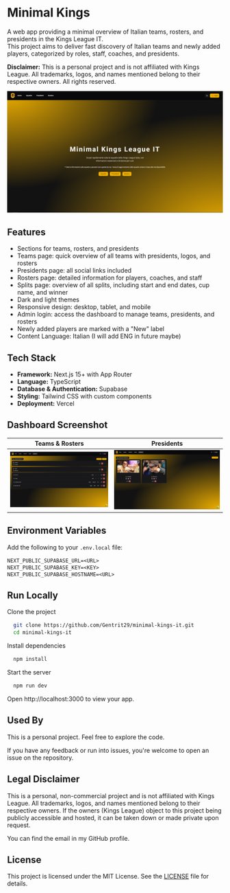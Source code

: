 # Minimal Kings

A web app providing a minimal overview of Italian teams, rosters, and presidents in the Kings League IT.  
This project aims to deliver fast discovery of Italian teams and newly added players, categorized by roles, staff, coaches, and presidents.

**Disclaimer:** This is a personal project and is not affiliated with Kings League. All trademarks, logos, and names mentioned belong to their respective owners. All rights reserved.

![App](/public/minimal_kings_it-screenshot.png)

## Features

- Sections for teams, rosters, and presidents
- Teams page: quick overview of all teams with presidents, logos, and rosters
- Presidents page: all social links included
- Rosters page: detailed information for players, coaches, and staff
- Splits page: overview of all splits, including start and end dates, cup name, and winner
- Dark and light themes
- Responsive design: desktop, tablet, and mobile
- Admin login: access the dashboard to manage teams, presidents, and rosters
- Newly added players are marked with a "New" label
- Content Language: Italian (I will add ENG in future maybe)

## Tech Stack

- **Framework:** Next.js 15+ with App Router
- **Language:** TypeScript
- **Database & Authentication:** Supabase
- **Styling:** Tailwind CSS with custom components
- **Deployment:** Vercel

## Dashboard Screenshot

|                             Teams & Rosters                             |                            Presidents                            |
| :---------------------------------------------------------------------: | :--------------------------------------------------------------: |
| ![Team & Rosters](/public/dashboard-images/dashboard-teams-rosters.png) | ![Presidents](/public/dashboard-images/dashboard-presidents.png) |

## Environment Variables

Add the following to your `.env.local` file:

```env
NEXT_PUBLIC_SUPABASE_URL=<URL>
NEXT_PUBLIC_SUPABASE_KEY=<KEY>
NEXT_PUBLIC_SUPABASE_HOSTNAME=<URL>
```

## Run Locally

Clone the project

```bash
  git clone https://github.com/Gentrit29/minimal-kings-it.git
  cd minimal-kings-it
```

Install dependencies

```bash
  npm install
```

Start the server

```bash
  npm run dev
```

Open http://localhost:3000 to view your app.

## Used By

This is a personal project. Feel free to explore the code.

If you have any feedback or run into issues, you're welcome to open an issue on the repository.

## Legal Disclaimer

This is a personal, non-commercial project and is not affiliated with Kings League. All trademarks, logos, and names mentioned belong to their respective owners. If the owners (Kings League) object to this project being publicly accessible and hosted, it can be taken down or made private upon request.

You can find the email in my GitHub profile.

## License

This project is licensed under the MIT License. See the [LICENSE](./LICENSE) file for details.

